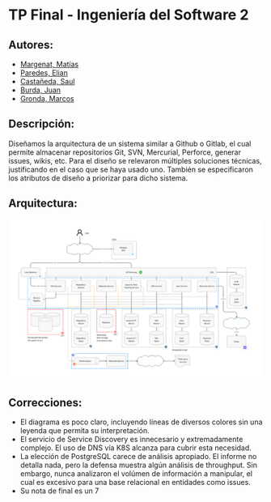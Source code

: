 # TP Final - Ingeniería del Software 2

## Autores:
  - [Margenat, Matías](https://github.com/nicklnick)
  - [Paredes, Elian](https://github.com/elianparedes)
  - [Castañeda, Saul](https://github.com/saulex16)
  - [Burda, Juan](https://github.com/Juan-Burda)
  - [Gronda, Marcos](https://github.com/MSGronda) 

## Descripción:
Diseñamos la arquitectura de un sistema similar a Github o Gitlab, el cual permite almacenar repositorios Git, SVN, Mercurial, Perforce, generar issues, wikis, etc. Para el diseño se relevaron múltiples soluciones técnicas, justificando en el caso que se haya usado uno. También se especificaron los atributos de diseño a priorizar para dicho sistema.

## Arquitectura:

<img src="images/architecture.jpg" alt="Arquitectura" width="825"/>

## Correcciones:
- El diagrama es poco claro, incluyendo líneas de diversos colores sin una leyenda que permita su interpretación.
- El servicio de Service Discovery es innecesario y extremadamente complejo. El uso de DNS vía K8S alcanza para cubrir esta necesidad.
- La elección de PostgreSQL carece de análisis apropiado. El informe no detalla nada, pero la defensa muestra algún análisis de throughput. Sin embargo, nunca analizaron el volúmen de información a manipular, el cual es excesivo para una base relacional en entidades como issues.
- Su nota de final es un 7

